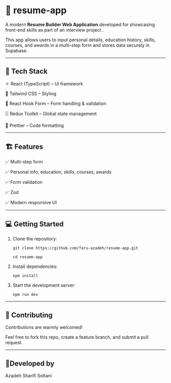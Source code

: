 # 📄 resume-app

A modern **Resume Builder Web Application** developed for showcasing front-end skills as part of an interview project .

This app allows users to input personal details, education history, skills, courses, and awards in a multi-step form and stores data securely in Supabase.

---

## 🚀 Tech Stack

⚛️ React (TypeScript) – UI framework

🎨 Tailwind CSS – Styling

📝 React Hook Form – Form handling & validation

🗄️ Redux Toolkit – Global state management

🧹 Prettier – Code formatting

---

## 🏗️ Features

✅ Multi-step form

✅ Personal info, education, skills, courses, awards

✅ Form validation

✅ Zod 

✅ Modern responsive UI

---

## 💻 Getting Started

1.  Clone the repository:

        git clone https://github.com/faru-azadeh/resume-app.git

        cd resume-app

2.  Install dependencies:

        npm install

3.  Start the development server:

        npm run dev

---

## 🤝 Contributing

Contributions are warmly welcomed!

Feel free to fork this repo, create a feature branch, and submit a pull request.

---

## 🌻Developed by

Azadeh Sharifi Soltani
